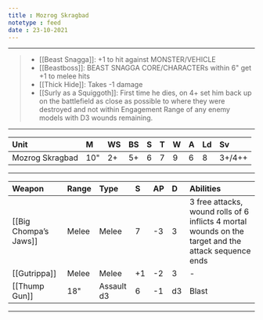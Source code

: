 ```yaml
---
title : Mozrog Skragbad
notetype : feed
date : 23-10-2021
---
```


---

> - [[Beast Snagga]]: +1 to hit against MONSTER/VEHICLE
> - [[Beastboss]]: BEAST SNAGGA CORE/CHARACTERs within 6" get +1 to melee hits
> - [[Thick Hide]]: Takes -1 damage
> - [[Surly as a Squiggoth]]: First time he dies, on 4+ set him back up on the battlefield as close as possible to where they were destroyed and not within Engagement Range of any enemy models with D3 wounds remaining.

---

| Unit            | M   | WS  | BS  | S   | T   | W   | A   | Ld  | Sv     |
|:--------------- |:--- |:--- |:--- |:--- |:--- |:--- |:--- |:--- |:------ |
| Mozrog Skragbad | 10" | 2+  | 5+  | 6   | 7   | 9   | 6   | 8   | 3+/4++ |

---

| Weapon                | Range | Type       | S   | AP  | D   | Abilities                                                                                            |
|:--------------------- |:----- |:---------- |:--- |:--- |:--- |:---------------------------------------------------------------------------------------------------- |
| [[Big Chompa’s Jaws]] | Melee | Melee      | 7   | -3  | 3   | 3 free attacks, wound rolls of 6 inflicts 4 mortal wounds on the target and the attack sequence ends |
| [[Gutrippa]]          | Melee | Melee      | +1  | -2  | 3   | -                                                                                                    |
| [[Thump Gun]]         | 18"   | Assault d3 | 6   | -1  | d3  | Blast                                                                                                |

---